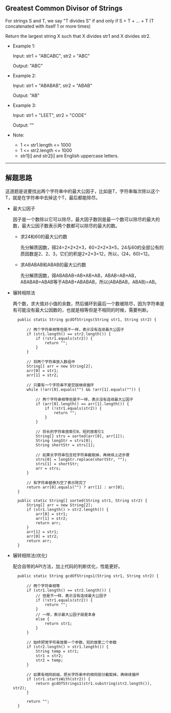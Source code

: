 ## Greatest Common Divisor of Strings

For strings S and T, we say "T divides S" if and only if S = T + ... + T  (T concatenated with itself 1 or more times)

Return the largest string X such that X divides str1 and X divides str2.

 
- Example 1:

  Input: str1 = "ABCABC", str2 = "ABC"

  Output: "ABC"

- Example 2:

  Input: str1 = "ABABAB", str2 = "ABAB"

  Output: "AB"

- Example 3:

  Input: str1 = "LEET", str2 = "CODE"

  Output: ""
 

- Note:

  - 1 <= str1.length <= 1000
  - 1 <= str2.length <= 1000
  - str1[i] and str2[i] are English uppercase letters.

---

## 解题思路

这道题是说要找出两个字符串中的最大公因子，比如是T，字符串每次除以这个T，就是在字符串中去掉这个T，最后都能除尽。

- 最大公因子

  因子是一个数除以它可以除尽，最大因子数则是最一个数可以除尽的最大的数，最大公因子数表示两个数都可以除尽的最大的数。
  
  - 求24和60的最大公约数
  
    先分解质因数，得24=2×2×2×3，60=2×2×3×5，24与60的全部公有的质因数是2、2、3，它们的积是2×2×3=12，所以，(24，60)=12。 

  - 求ABABAB和ABAB的最大公约数

    先分解质因数，得ABABAB=AB×AB×AB，ABAB=AB×AB，ABABAB+ABAB等于ABAB+ABABAB，所以(ABABAB，ABAB)=AB。 
  
- 辗转相除法

  两个数，求大值对小值的余数，然后循环到最后一个数被除尽，因为字符串是有可能没有最大公因数的，也就是相等但是不相同的时候，需要判断。

  ```
	public static String gcdOfStrings(String str1, String str2) {

		// 两个字符串相等但是不一样，表示没有连续最大公因子
		if (str1.length() == str2.length()) {
			if (!str1.equals(str2)) {
				return "";
			}
		}

		// 将两个字符串放入数组中
		String[] arr = new String[2];
		arr[0] = str1;
		arr[1] = str2;

		// 只要有一个字符串不是空就继续循环
		while (!arr[0].equals("") && !arr[1].equals("")) {

			// 两个字符串相等但是不一样，表示没有连续最大公因子
			if (arr[0].length() == arr[1].length()) {
				if (!str1.equals(str2)) {
					return "";
				}
			}

			// 将长的字符串放索引0，短的放索引1
			String[] strs = sorted(arr[0], arr[1]);
			String longStr = strs[0];
			String shortStr = strs[1];

			// 如果长字符串包含短字符串截取掉，再继续上述步骤
			strs[0] = longStr.replace(shortStr, "");
			strs[1] = shortStr;
			arr = strs;
		}

		// 有字符串替换为空了表示除完了
		return arr[0].equals("") ? arr[1] : arr[0];
	}

	public static String[] sorted(String str1, String str2) {
		String[] arr = new String[2];
		if (str1.length() > str2.length()) {
			arr[0] = str1;
			arr[1] = str2;
			return arr;
		}
		arr[1] = str1;
		arr[0] = str2;
		return arr;
	}
  ```

- 辗转相除法(优化)

  配合自带的API方法，加上代码的判断优化，性能更好。

  ```
	public static String gcdOfStrings1(String str1, String str2) {

		// 两个字符串相等
		if (str1.length() == str2.length()) {
			// 但是不一样，表示没有连续最大公因子
			if (!str1.equals(str2)) {
				return "";
			} 
			// 一样，表示最大公因子就是本身
			else {
				return str1;
			}
		}

		// 始终把常字符串放第一个参数，短的放第二个参数
		if (str2.length() > str1.length()) {
			String temp = str1;
			str1 = str2;
			str2 = temp;
		}

		// 如果有相同前缀，把长字符串中的相同部分截取掉，再继续循环
		if (str1.startsWith(str2)) {
			return gcdOfStrings1(str1.substring(str2.length()), str2);
		}

		return "";
	}

  ```